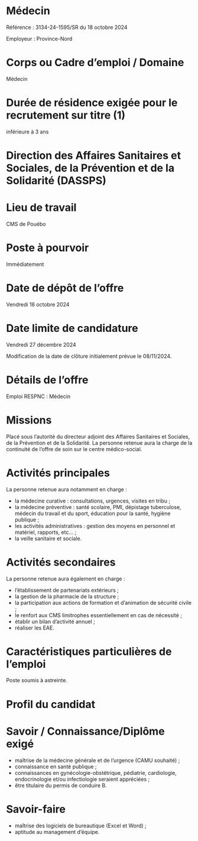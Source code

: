 # Médecin

Référence : 3134-24-1595/SR du 18 octobre 2024

Employeur : Province-Nord

# Corps ou Cadre d’emploi / Domaine

Médecin

# Durée de résidence exigée pour le recrutement sur titre (1)

inférieure à 3 ans

# Direction des Affaires Sanitaires et Sociales, de la Prévention et de la Solidarité (DASSPS)

# Lieu de travail

CMS de Pouébo

# Poste à pourvoir

Immédiatement

# Date de dépôt de l’offre

Vendredi 18 octobre 2024

# Date limite de candidature

Vendredi 27 décembre 2024

Modification de la date de clôture initialement prévue le 08/11/2024.

# Détails de l’offre

Emploi RESPNC : Médecin

# Missions

Placé sous l’autorité du directeur adjoint des Affaires Sanitaires et Sociales, de la Prévention et de la Solidarité. La personne retenue aura la charge de la continuité de l’offre de soin sur le centre médico-social.

# Activités principales

La personne retenue aura notamment en charge :

- la médecine curative : consultations, urgences, visites en tribu ;
- la médecine préventive : santé scolaire, PMI, dépistage tuberculose, médecin du travail et du sport, éducation pour la santé, hygiène publique ;
- les activités administratives : gestion des moyens en personnel et matériel, rapports, etc… ;
- la veille sanitaire et sociale.

# Activités secondaires

La personne retenue aura également en charge :

- l’établissement de partenariats extérieurs ;
- la gestion de la pharmacie de la structure ;
- la participation aux actions de formation et d’animation de sécurité civile ;
- le renfort aux CMS limitrophes essentiellement en cas de nécessité ;
- établir un bilan d’activité annuel ;
- réaliser les EAE.

# Caractéristiques particulières de l’emploi

Poste soumis à astreinte.

# Profil du candidat

# Savoir / Connaissance/Diplôme exigé

- maîtrise de la médecine générale et de l’urgence (CAMU souhaité) ;
- connaissance en santé publique ;
- connaissances en gynécologie-obstétrique, pédiatrie, cardiologie, endocrinologie et/ou infectiologie seraient appréciées ;
- être titulaire du permis de conduire B.

# Savoir-faire

- maîtrise des logiciels de bureautique (Excel et Word) ;
- aptitude au management d’équipe.